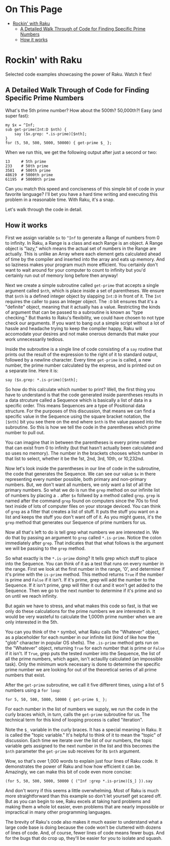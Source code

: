 # On This Page

- [Rockin' with Raku](#rockin-with-raku)
    - [A Detailed Walk Through of Code for Finding Specific Prime Numbers](#a-detailed-walk-through-of-code-for-finding-specific-prime-numbers)
    - [How it works](#how-it-works)

# Rockin' with Raku

Selected code examples showcasing the power of Raku. Watch it flex!

## A Detailed Walk Through of Code for Finding Specific Prime Numbers

What's the 5th prime number? How about the 500th? 50,000th?! Easy (and super fast):

```
my $x = ^Inf;
sub get-prime(Int:D $nth) {
    say ($x.grep: *.is-prime)[$nth];
}
for (5, 50, 500, 5000, 50000) { get-prime $_ };
```

When we run this, we get the following output after just a second or two:
```
13     # 5th prime
233    # 50th prime
3581   # 500th prime
48619  # 5000th prime
61195  # 50000th prime
```

Can you match this speed and conciseness of this simple bit of code in your
favorite language? I'll bet you have a hard time writing and executing this
problem in a reasonable time. With Raku, it's a snap.

Let's walk through the code in detail.

## How it works
First we assign variable `$x` to `^Inf` to generate a Range of numbers from 0
to infinity. In Raku, a Range is a class and each Range is an object. A Range
object is "lazy," which means the actual set of numbers in the Range are
actually. This is unlike an Array where each element gets calculated ahead of
time by the compiler and inserted into the array and eats up memory. And so
laziness makes your program much more efficient. You certainly don't want to
wait around for your computer to count to infinity but you'd certainly run out
of memory long before then anyway!

Next we create a simple subroutine called `get-prime` that accepts a single
argument called `$nth`, which is place inside a set of parentheses. We ensure
that `$nth` is a defined integer object by slapping `Int:D` in front of it. The
`Int` requires the caller to pass an Integer object. The `:D` bit ensures that
it's a "definite" object, meaning that it actually has a value. Restricting the
kinds of argument that can be passed to a subroutine is known as "type
checking." But thanks to Raku's flexibility, we could have chosen to not type
check our arguments. If you want to bang out a simple script without a lot of
hassle and headache trying to keep the compiler happy, Raku will accomodate
your desires and not make onerous demands that make your work unnecessarily
tedious.

Inside the subroutine is a single line of code consisting of a `say` routine
that prints out the result of the expression to the right of it to standard
output, followed  by a newline character. Every time `get-prime` is called, a
new number, the prime number calculated by the express, and is printed out on a
separate line. Here it is:

`say ($x.grep: *.is-prime)[$nth];`

So how do this calculate which number to print? Well, the first thing you have
to understand is that the code generated inside parentheses results in a data
strcuture called a Sequence which is basically a list of data in a specific
order. This means Sequences are a type of Positional data structure. For the
purposes of this discussion, that means we can find a specific value in the
Sequence using the square bracket notation, the `[$nth]` bit you see there on
the end where `$nth` is the value passed into the subroutine. So this is how we
tell the code in the parentheses which prime number to pull out.

You can imagine that in between the parentheses is every prime number that can
exist from 0 to infinity (but that hasn't actually been calculated and so uses
no memory). The number in the brackets chooses which number in that list to
select, whether it be the 1st, 2nd, 3rd, 10th, or 10,232nd.

Now let's look inside the parentheses in our line of code in the subroutine,
the code that generates the Sequence. We can see our value `$x` in there
representing every number possible, both primary and non-primary numbers. But,
we don't want all numbers, we only want a list of all the primary numbers. So
what we do is run the `grep` method on our infinite list of numbers by placing
a `.` after `$x` follwed by a method called `grep`. `grep` is named after the
command `grep` found on computers since the 70s to find text inside of lots of
computer files on your storage deviced. You can think of `grep` as a filter
that creates a list of stuff. It puts the stuff you want on a list and keeps
the stuff you don't want off of it. As you might guess, it's the `grep` method
that generates our Sequence of prime numbers for us.

Now all that's left to do is tell grep what numbers we are interested in. We do
that by passing an argument to `grep` called `*.is-prime`. Notice the colon
immediately after `grep`. That indicates that that what follows is the argument
we will be passing to the `grep` method.

So what exactly is the `*.is-prime` doing? It tells grep which stuff to place
into the Sequence. You can think of it as a test that runs on every number in
the range. First we look at the first number in the range, '0', and determine
if it's prime with the `is-prime` method. This method returns `True` if the
number is prime and `False` if it isn't. If it's prime, grep will add the
number to the Sequence. If it isn't prime, grep will filter it out and it won't
get added to the Sequence. Then we go to the next number to determine if it's
prime and so on until we reach infinity.

But again we have to stress, and what makes this code so fast, is that we only
do these calculations for the prime numbers we are interested in. It would be
very wasteful to calculate the 1,000th prime number when we are only interested
in the 5th.

You can you think of the `*` symbol, what Raku calls the "Whatever" object, as
a placeholder for each number in our infinite list (kind of like how the "glob"
character in popular OS shells). The `.is-prime` method gets run on the
"Whatever" object, returning `True` for each number that is prime or `False` if
it isn't. If `True`, grep puts the tested number into the Sequence, the list of
all the prime numbers, which again, isn't actaullly calculated (an impossible
task). Only the minimum work necessary is done to determine the specific prime
number we are looking for out of the theoretical series of all prime numbers
that exist.

After the `get-prime` subroutine, we call it five different times, using a list of
5 numbers using a `for loop`:

`for 5, 50, 500, 5000, 50000 { get-prime $_ };`

For each number in the list of numbers we supply, we run the code in the curly
braces which, in turn, calls the `get-prime` subroutine for us. The technical
term for this kind of looping process is called "iteration".

Note the `$_` variable in the curly braces. It has a special meaning in Raku.
It is called the "topic variable." It's helpful to think of it to mean the
"topic" of discussion. Each time we iterate over the list of our numbers, the
topic variable gets assigned to the next number in the list and this becomes
the `$nth` parameter the `get-prime` sub receives for its `$nth` argument.

Wow, so that's over 1,000 words to explain just four lines of Raku code. It
demonstrates the power of Raku and how how efficient it can be. Amazingly, we
can make this bit of code even more concise:

`(for 5, 50, 500, 5000, 50000 { (^Inf :grep *.is-prime)[$_] }).say`

And don't worry if this seems a little overwhelming. Most of Raku is much more
straightforward than this example so don't let yourself get scared off. But as
you can begin to see, Raku excels at taking hard problems and making them a
whole lot easier, even problems that are nearly impossible or impractical in
many other programming languages.

The brevity of Raku's code also makes it much easier to understand what a large
code base is doing because the code won't be cluttered with dozens of lines of
code. And, of course, fewer lines of code means fewer bugs. And for the bugs
that do crop up, they'll be easier for you to isolate and squash.
